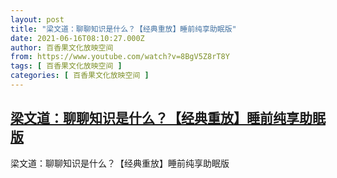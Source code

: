 ```yaml
---
layout: post
title: "梁文道：聊聊知识是什么？【经典重放】睡前纯享助眠版"
date: 2021-06-16T08:10:27.000Z
author: 百香果文化放映空间
from: https://www.youtube.com/watch?v=8BgV5Z8rT8Y
tags: [ 百香果文化放映空间 ]
categories: [ 百香果文化放映空间 ]
---
```

<!--1623831027000-->
[梁文道：聊聊知识是什么？【经典重放】睡前纯享助眠版](https://www.youtube.com/watch?v=8BgV5Z8rT8Y)
------

<div>
梁文道：聊聊知识是什么？【经典重放】睡前纯享助眠版
</div>
